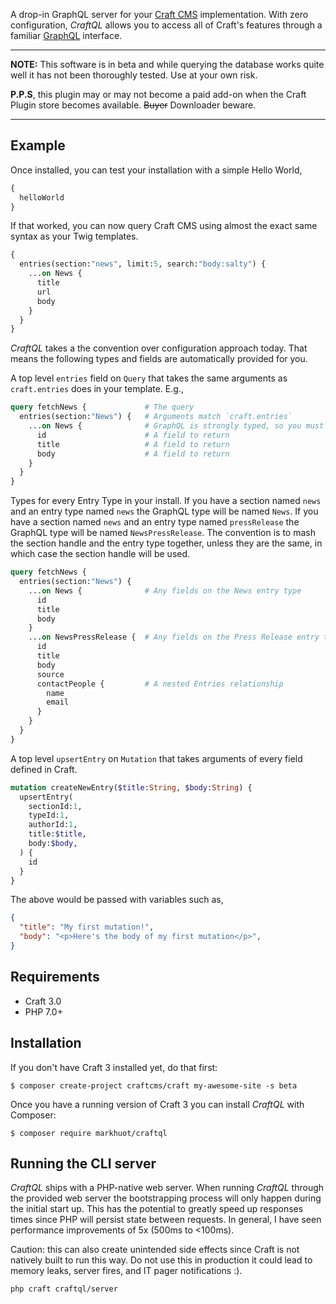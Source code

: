 A drop-in GraphQL server for your [Craft CMS](https://craftcms.com/) implementation. With zero configuration, _CraftQL_ allows you to access all of Craft's features through a familiar [GraphQL](http://graphql.org) interface.

<hr>

**NOTE:** This software is in beta and while querying the database works quite well it has not been thoroughly tested. Use at your own risk.

**P.P.S**, this plugin may or may not become a paid add-on when the Craft Plugin store becomes available. <strike>Buyer</strike> Downloader beware.

<hr>

## Example

Once installed, you can test your installation with a simple Hello World,

```graphql
{
  helloWorld
}
```

If that worked, you can now query Craft CMS using almost the exact same syntax as your Twig templates.

```graphql
{
  entries(section:"news", limit:5, search:"body:salty") {
    ...on News {
      title
      url
      body
    }
  }
}
```

_CraftQL_ takes a the convention over configuration approach today. That means the following types and fields are automatically provided for you.

A top level `entries` field on `Query` that takes the same arguments as `craft.entries` does in your template. E.g.,

```graphql
query fetchNews {             # The query
  entries(section:"News") {   # Arguments match `craft.entries`
    ...on News {              # GraphQL is strongly typed, so you must specify each Entry Type you want data from
      id                      # A field to return
      title                   # A field to return
      body                    # A field to return
    }
  }
}
```

Types for every Entry Type in your install. If you have a section named `news` and an entry type named `news` the GraphQL type will be named `News`. If you have a section named `news` and an entry type named `pressRelease` the GraphQL type will be named `NewsPressRelease`. The convention is to mash the section handle and the entry type together, unless they are the same, in which case the section handle will be used.

```graphql
query fetchNews {
  entries(section:"News") {
    ...on News {              # Any fields on the News entry type
      id
      title
      body
    }
    ...on NewsPressRelease {  # Any fields on the Press Release entry type
      id
      title
      body
      source
      contactPeople {         # A nested Entries relationship
        name
        email
      }
    }
  }
}
```

A top level `upsertEntry` on `Mutation` that takes arguments of every field defined in Craft. 

```graphql
mutation createNewEntry($title:String, $body:String) {
  upsertEntry(
    sectionId:1,
    typeId:1,
    authorId:1,
    title:$title,
    body:$body,
  ) {
    id
  }
}
```

The above would be passed with variables such as,

```json
{
  "title": "My first mutation!",
  "body": "<p>Here's the body of my first mutation</p>",
}
```

## Requirements

- Craft 3.0
- PHP 7.0+

## Installation

If you don't have Craft 3 installed yet, do that first:

```shell
$ composer create-project craftcms/craft my-awesome-site -s beta
```

Once you have a running version of Craft 3 you can install _CraftQL_ with Composer:

```shell
$ composer require markhuot/craftql
```

## Running the CLI server

_CraftQL_ ships with a PHP-native web server. When running _CraftQL_ through the provided web server the bootstrapping process will only happen during the initial start up. This has the potential to greatly speed up responses times since PHP will persist state between requests. In general, I have seen performance improvements of 5x (500ms to <100ms).

Caution: this can also create unintended side effects since Craft is not natively built to run this way. Do not use this in production it could lead to memory leaks, server fires, and IT pager notifications :).

```
php craft craftql/server
```
